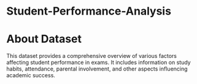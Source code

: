 # Student-Performance-Analysis
# About Dataset
This dataset provides a comprehensive overview of various factors affecting student performance in exams. It includes information on study habits, attendance, parental involvement, and other aspects influencing academic success.
